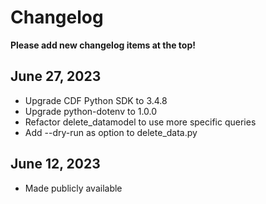 # Changelog

**Please add new changelog items at the top!**

## June 27, 2023

- Upgrade CDF Python SDK to 3.4.8
- Upgrade python-dotenv to 1.0.0
- Refactor delete_datamodel to use more specific queries
- Add --dry-run as option to delete_data.py

## June 12, 2023

- Made publicly available
